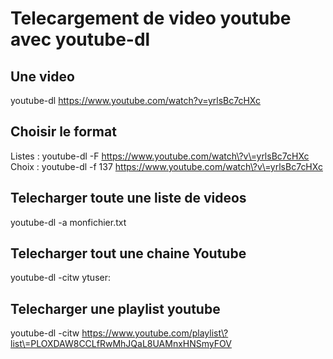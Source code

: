 # Telecargement de video youtube avec youtube-dl

## Une video
youtube-dl <a href="https://www.youtube.com/watch?v=yrlsBc7cHXc">https://www.youtube.com/watch?v=yrlsBc7cHXc</a>

## Choisir le format 
Listes : youtube-dl -F https://www.youtube.com/watch\?v\=yrlsBc7cHXc
Choix : youtube-dl -f 137 https://www.youtube.com/watch\?v\=yrlsBc7cHXc

## Telecharger toute une liste de videos
youtube-dl -a monfichier.txt

## Telecharger tout une chaine Youtube
youtube-dl -citw ytuser:<USER>

## Telecharger une playlist youtube
youtube-dl -citw https://www.youtube.com/playlist\?list\=PLOXDAW8CCLfRwMhJQaL8UAMnxHNSmyFOV
